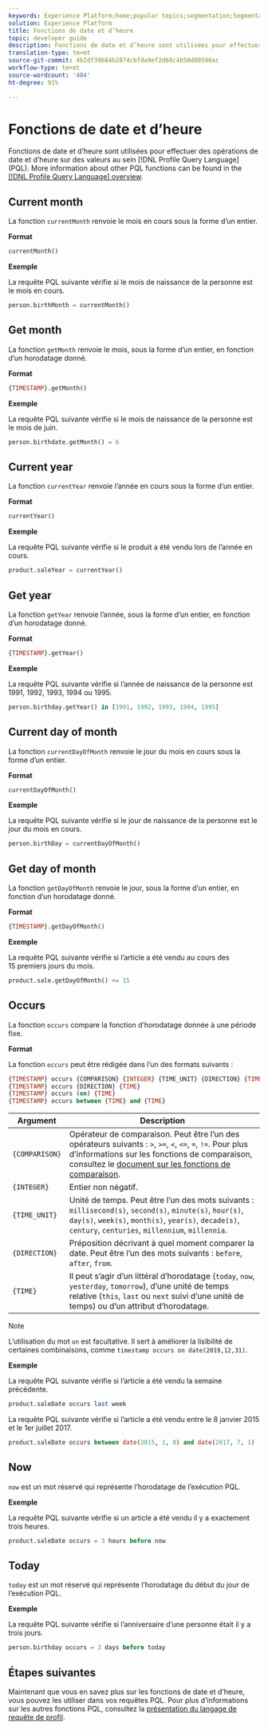 ```yaml
---
keywords: Experience Platform;home;popular topics;segmentation;Segmentation;Segmentation Service;pql;PQL;Profile Query Language;date and time functions;datetime functions;datetime;date;time;
solution: Experience Platform
title: Fonctions de date et d’heure
topic: developer guide
description: Fonctions de date et d’heure sont utilisées pour effectuer des opérations de date et d’heure sur des valeurs dans le langage PQL (Profil Requête Language).
translation-type: tm+mt
source-git-commit: 4b2df39b84b2874cbfda9ef2d68c4b50d00596ac
workflow-type: tm+mt
source-wordcount: '484'
ht-degree: 91%

---
```



# Fonctions de date et d’heure

Fonctions de date et d’heure sont utilisées pour effectuer des opérations de date et d’heure sur des valeurs au sein [!DNL Profile Query Language] (PQL). More information about other PQL functions can be found in the [[!DNL Profile Query Language] overview](./overview.md).

## Current month

La fonction `currentMonth` renvoie le mois en cours sous la forme d’un entier.

**Format**

```sql
currentMonth()
```

**Exemple**

La requête PQL suivante vérifie si le mois de naissance de la personne est le mois en cours.

```sql
person.birthMonth = currentMonth()
```

## Get month

La fonction `getMonth` renvoie le mois, sous la forme d’un entier, en fonction d’un horodatage donné.

**Format**

```sql
{TIMESTAMP}.getMonth()
```

**Exemple**

La requête PQL suivante vérifie si le mois de naissance de la personne est le mois de juin.

```sql
person.birthdate.getMonth() = 6
```

## Current year

La fonction `currentYear` renvoie l’année en cours sous la forme d’un entier.

**Format**

```sql
currentYear()
```

**Exemple**

La requête PQL suivante vérifie si le produit a été vendu lors de l’année en cours.

```sql
product.saleYear = currentYear()
```

## Get year

La fonction `getYear` renvoie l’année, sous la forme d’un entier, en fonction d’un horodatage donné.

**Format**

```sql
{TIMESTAMP}.getYear()
```

**Exemple**

La requête PQL suivante vérifie si l’année de naissance de la personne est 1991, 1992, 1993, 1994 ou 1995.

```sql
person.birthday.getYear() in [1991, 1992, 1993, 1994, 1995]
```

## Current day of month

La fonction `currentDayOfMonth` renvoie le jour du mois en cours sous la forme d’un entier.

**Format**

```sql
currentDayOfMonth()
```

**Exemple**

La requête PQL suivante vérifie si le jour de naissance de la personne est le jour du mois en cours.

```sql
person.birthDay = currentDayOfMonth()
```

## Get day of month

La fonction `getDayOfMonth` renvoie le jour, sous la forme d’un entier, en fonction d’un horodatage donné.

**Format**

```sql
{TIMESTAMP}.getDayOfMonth()
```

**Exemple**

La requête PQL suivante vérifie si l’article a été vendu au cours des 15 premiers jours du mois.

```sql
product.sale.getDayOfMonth() <= 15
```

## Occurs

La fonction `occurs` compare la fonction d’horodatage donnée à une période fixe.

**Format**

La fonction `occurs` peut être rédigée dans l’un des formats suivants :

```sql
{TIMESTAMP} occurs {COMPARISON} {INTEGER} {TIME_UNIT} {DIRECTION} {TIME}
{TIMESTAMP} occurs {DIRECTION} {TIME}
{TIMESTAMP} occurs (on) {TIME}
{TIMESTAMP} occurs between {TIME} and {TIME}
```

| Argument | Description |
| --------- | ----------- |
| `{COMPARISON}` | Opérateur de comparaison. Peut être l’un des opérateurs suivants : `>`, `>=`, `<`, `<=`, `=`, `!=`. Pour plus d’informations sur les fonctions de comparaison, consultez le [document sur les fonctions de comparaison](./comparison-functions.md). |
| `{INTEGER}` | Entier non négatif. |
| `{TIME_UNIT}` | Unité de temps. Peut être l’un des mots suivants : `millisecond(s)`, `second(s)`, `minute(s)`, `hour(s)`, `day(s)`, `week(s)`, `month(s)`, `year(s)`, `decade(s)`, `century`, `centuries`, `millennium`, `millennia`. |
| `{DIRECTION}` | Préposition décrivant à quel moment comparer la date. Peut être l’un des mots suivants : `before`, `after`, `from`. |
| `{TIME}` | Il peut s’agir d’un littéral d’horodatage (`today`, `now`, `yesterday`, `tomorrow`), d’une unité de temps relative (`this`, `last` ou `next` suivi d’une unité de temps) ou d’un attribut d’horodatage. |

>[!NOTE]
>
>L’utilisation du mot `on` est facultative. Il sert à améliorer la lisibilité de certaines combinaisons, comme `timestamp occurs on date(2019,12,31)`.

**Exemple**

La requête PQL suivante vérifie si l’article a été vendu la semaine précédente.

```sql
product.saleDate occurs last week
```

La requête PQL suivante vérifie si l’article a été vendu entre le 8 janvier 2015 et le 1er juillet 2017.

```sql
product.saleDate occurs between date(2015, 1, 8) and date(2017, 7, 1)
```

## Now

`now` est un mot réservé qui représente l’horodatage de l’exécution PQL.

**Exemple**

La requête PQL suivante vérifie si un article a été vendu il y a exactement trois heures.

```sql
product.saleDate occurs = 3 hours before now
```

## Today

`today` est un mot réservé qui représente l’horodatage du début du jour de l’exécution PQL.

**Exemple**

La requête PQL suivante vérifie si l’anniversaire d’une personne était il y a trois jours.

```sql
person.birthday occurs = 3 days before today
```

## Étapes suivantes

Maintenant que vous en savez plus sur les fonctions de date et d’heure, vous pouvez les utiliser dans vos requêtes PQL. Pour plus d’informations sur les autres fonctions PQL, consultez la [présentation du langage de requête de profil](./overview.md).
